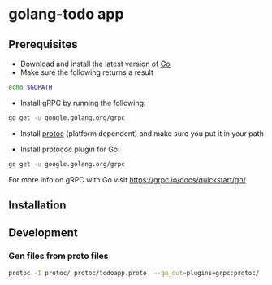 # golang-todo app

## Prerequisites

- Download and install the latest version of [Go](https://golang.org/doc/install)
- Make sure the following returns a result

```bash
echo $GOPATH
```

- Install gRPC by running the following:

```Bash
go get -u google.golang.org/grpc
```

- Install [protoc](https://developers.google.com/protocol-buffers) (platform dependent) and make sure you put it in your path

- Install protococ plugin for Go:

```bash
go get -u google.golang.org/grpc
```

For more info on gRPC with Go visit <https://grpc.io/docs/quickstart/go/>

## Installation

## Development

### Gen files from proto files

```bash
protoc -I protoc/ protoc/todoapp.proto  --go_out=plugins=grpc:protoc/
```
